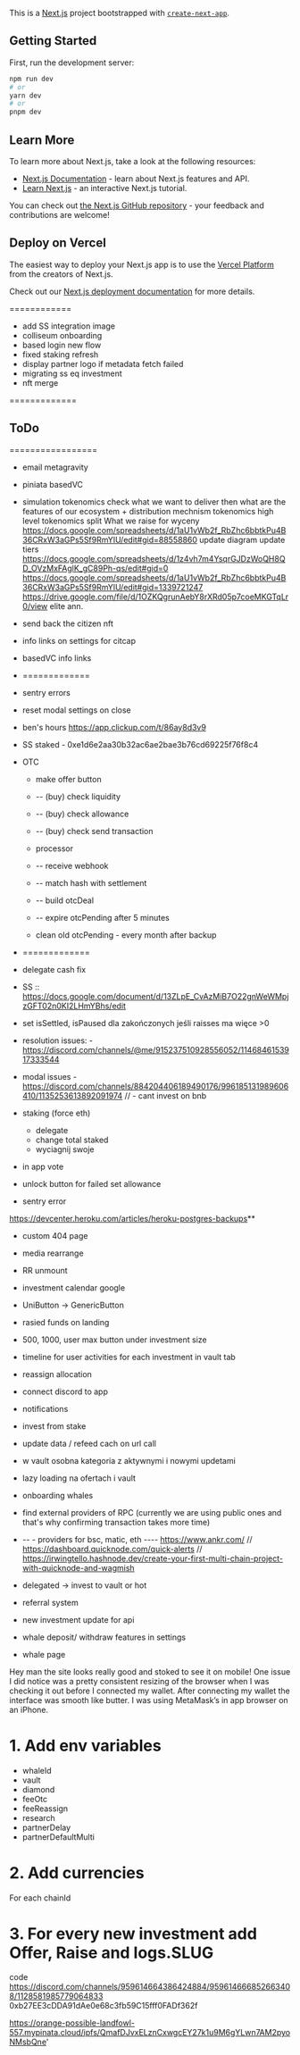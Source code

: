 This is a [Next.js](https://nextjs.org/) project bootstrapped with [`create-next-app`](https://github.com/vercel/next.js/tree/canary/packages/create-next-app).

## Getting Started

First, run the development server:

```bash
npm run dev
# or
yarn dev
# or
pnpm dev
```

## Learn More

To learn more about Next.js, take a look at the following resources:

- [Next.js Documentation](https://nextjs.org/docs) - learn about Next.js features and API.
- [Learn Next.js](https://nextjs.org/learn) - an interactive Next.js tutorial.

You can check out [the Next.js GitHub repository](https://github.com/vercel/next.js/) - your feedback and contributions are welcome!

## Deploy on Vercel

The easiest way to deploy your Next.js app is to use the [Vercel Platform](https://vercel.com/new?utm_medium=default-template&filter=next.js&utm_source=create-next-app&utm_campaign=create-next-app-readme) from the creators of Next.js.

Check out our [Next.js deployment documentation](https://nextjs.org/docs/deployment) for more details.


============
- add SS integration image
- colliseum onboarding
- based login new flow
- fixed staking refresh
- display partner logo if metadata fetch failed
- migrating ss eq investment
- nft merge

=============


## ToDo
=================
- email metagravity
- piniata basedVC
- simulation tokenomics
  check what we want to deliver
  then what are the features of our ecosystem + distribution mechnism
  tokenomics high level
  tokenomics split
  What we raise for
  wyceny https://docs.google.com/spreadsheets/d/1aU1vWb2f_RbZhc6bbtkPu4B36CRxW3aGPs5Sf9RmYIU/edit#gid=88558860
  update diagram
  update tiers
  https://docs.google.com/spreadsheets/d/1z4vh7m4YsqrGJDzWoQH8QD_OVzMxFAglK_gC89Ph-qs/edit#gid=0
  https://docs.google.com/spreadsheets/d/1aU1vWb2f_RbZhc6bbtkPu4B36CRxW3aGPs5Sf9RmYIU/edit#gid=1339721247
  https://drive.google.com/file/d/1OZKQgrunAebY8rXRd05p7coeMKGTqLr0/view
  elite ann.
- send back the citizen nft
- info links on settings for citcap
- basedVC info links
- =============
- sentry errors
- reset modal settings on close
- ben's hours https://app.clickup.com/t/86ay8d3v9
- SS staked - 0xe1d6e2aa30b32ac6ae2bae3b76cd69225f76f8c4
- OTC
    - make offer button
    - -- (buy) check liquidity
    - -- (buy) check allowance
    - -- (buy) check send transaction

    - processor
    - -- receive webhook
    - -- match hash with settlement
    - -- build otcDeal
    - -- expire otcPending after 5 minutes
    - clean old otcPending - every month after backup
- =============
- delegate cash fix


- SS :: https://docs.google.com/document/d/13ZLpE_CvAzMiB7O22gnWeWMpjzGFT02n0KI2LHmYBhs/edit
- set isSettled, isPaused dla zakończonych jeśli raisses ma więce >0
- resolution issues: - https://discord.com/channels/@me/915237510928556052/1146846153917333544
- modal issues - https://discord.com/channels/884204406189490176/996185131989606410/1135253613892091974 // - cant invest on bnb

- staking (force eth)
  - delegate
  - change total staked 
  - wyciagnij swoje

- in app vote
- unlock button for failed set allowance
- sentry error

https://devcenter.heroku.com/articles/heroku-postgres-backups**

- custom 404 page
- media rearrange
- RR unmount
- investment calendar google
- UniButton -> GenericButton
- rasied funds on landing


- 500, 1000, user max button under investment size
- timeline for user activities for each investment in vault tab
- reassign allocation

- connect discord to app
- notifications

- invest from stake
- update data / refeed cach on url call
- w vault osobna kategoria z aktywnymi i nowymi updetami
- lazy loading na ofertach i vault
- onboarding whales

- find external providers of RPC (currently we are using public ones and that's why confirming transaction takes more time)
- -- - providers for bsc, matic, eth ---- https://www.ankr.com/ // https://dashboard.quicknode.com/quick-alerts // https://irwingtello.hashnode.dev/create-your-first-multi-chain-project-with-quicknode-and-wagmish
- delegated -> invest to vault or hot
- referral system

- new investment update for api
- whale deposit/ withdraw features in settings
- whale page


Hey man the site looks really good and stoked to see it on mobile! One issue I did notice was a pretty consistent resizing of the browser when I was checking it out before I connected my wallet. After connecting my wallet the interface was smooth like butter. I was using MetaMask’s in app browser on an iPhone.

# 1. Add env variables
- whaleId
- vault
- diamond
- feeOtc
- feeReassign
- research
- partnerDelay
- partnerDefaultMulti

# 2. Add currencies
For each chainId

# 3. For every new investment add Offer, Raise and logs.SLUG




code
https://discord.com/channels/959614664386424884/959614666852663408/1128581985779064833
0xb27EE3cDDA91dAe0e68c3fb59C15fff0FADf362f



https://orange-possible-landfowl-557.mypinata.cloud/ipfs/QmafDJvxELznCxwgcEY27k1u9M6gYLwn7AM2pyoNMsbQne'

